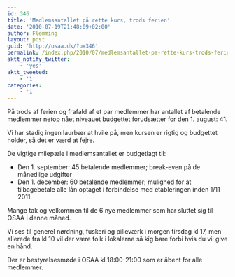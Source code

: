 ```yaml
---
id: 346
title: 'Medlemsantallet på rette kurs, trods ferien'
date: '2010-07-19T21:48:09+02:00'
author: Flemming
layout: post
guid: 'http://osaa.dk/?p=346'
permalink: /index.php/2010/07/medlemsantallet-pa-rette-kurs-trods-ferien/
aktt_notify_twitter:
    - 'yes'
aktt_tweeted:
    - '1'
categories:
    - '1'
---
```


På trods af ferien og frafald af et par medlemmer har antallet af betalende medlemmer netop nået niveauet budgettet forudsætter for den 1. august: 41.

Vi har stadig ingen laurbær at hvile på, men kursen er rigtig og budgettet holder, så det er værd at fejre.

De vigtige milepæle i medlemsantallet er budgetlagt til:

- Den 1. september: 45 betalende medlemmer; break-even på de månedlige udgifter
- Den 1. december: 60 betalende medlemmer; mulighed for at tilbagebetale alle lån optaget i forbindelse med etableringen inden 1/11 2011.

Mange tak og velkommen til de 6 nye medlemmer som har sluttet sig til OSAA i denne måned.

Vi ses til generel nørdning, fuskeri og pilleværk i morgen tirsdag kl 17, men allerede fra kl 10 vil der være folk i lokalerne så kig bare forbi hvis du vil give en hånd.

Der er bestyrelsesmøde i OSAA kl 18:00-21:00 som er åbent for alle medlemmer.